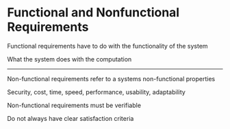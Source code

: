 # Functional and Nonfunctional Requirements

Functional requirements have to do with the functionality of the system

What the system does with the computation

***

Non-functional requirements refer to a systems non-functional properties

Security, cost, time, speed, performance, usability, adaptability

Non-functional requirements must be verifiable

Do not always have clear satisfaction criteria
